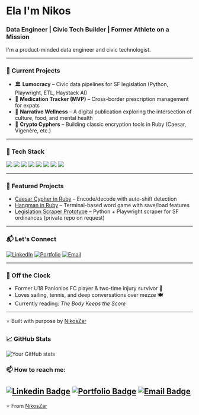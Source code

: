 # Ela I'm Nikos

### Data Engineer | Civic Tech Builder | Former Athlete on a Mission

I'm a product-minded data engineer and civic technologist.

---

### 🚀 Current Projects
- 🏛 **Lumocracy** – Civic data pipelines for SF legislation (Python, Playwright, ETL, Haystack AI)
- 💊 **Medication Tracker (MVP)** – Cross-border prescription management for expats
- 🧠 **Narrative Wellness** – A digital publication exploring the intersection of culture, food, and mental health
- 🔐 **Crypto Cyphers** – Building classic encryption tools in Ruby (Caesar, Vigenère, etc.)

---

### 🧰 Tech Stack
![](https://img.shields.io/badge/Python-informational?style=flat&logo=python&logoColor=white&color=2bbc8a)
![](https://img.shields.io/badge/SQL-informational?style=flat&logo=postgresql&logoColor=white&color=2bbc8a)
![](https://img.shields.io/badge/dbt-informational?style=flat&logo=dbt&logoColor=white&color=2bbc8a)
![](https://img.shields.io/badge/Playwright-informational?style=flat&logo=microsoft&logoColor=white&color=2bbc8a)
![](https://img.shields.io/badge/Ruby-informational?style=flat&logo=ruby&logoColor=white&color=2bbc8a)
![](https://img.shields.io/badge/JavaScript-informational?style=flat&logo=javascript&logoColor=white&color=2bbc8a)
![](https://img.shields.io/badge/Postgres-informational?style=flat&logo=postgresql&logoColor=white&color=2bbc8a)
![](https://img.shields.io/badge/Git-informational?style=flat&logo=git&logoColor=white&color=2bbc8a)

---

### 🌟 Featured Projects
- [Caesar Cypher in Ruby](https://github.com/NikosZar/Caesar-Cypher) – Encode/decode with auto-shift detection
- [Hangman in Ruby](https://github.com/NikosZar/hangman) – Terminal-based word game with save/load features
- [Legislation Scraper Prototype](https://github.com/NikosZar) – Python + Playwright scraper for SF ordinances (private repo on request)

---

### 📬 Let's Connect
[![LinkedIn](https://img.shields.io/badge/-LinkedIn-blue?style=flat-square&logo=linkedin&logoColor=white&link=https://www.linkedin.com/in/nikoszarikos/)](https://www.linkedin.com/in/nikoszarikos/)
[![Portfolio](https://img.shields.io/badge/-Portfolio-orange?style=flat-square&logo=html5&logoColor=white&link=https://your-portfolio.com)](https://your-portfolio.com)
[![Email](https://img.shields.io/badge/-Email-c14438?style=flat-square&logo=gmail&logoColor=white)](mailto:zarikos.nikos@gmail.com)

---

### 🎾 Off the Clock
- Former U18 Panionios FC player & two-time injury survivor 🦿
- Loves sailing, tennis, and deep conversations over mezze 🍽
- Currently reading: *The Body Keeps the Score*

---

⭐️ Built with purpose by [NikosZar](https://github.com/NikosZar)

### 📈 GitHub Stats
![Your GitHub stats](https://github-readme-stats.vercel.app/api?username=NikosZar&show_icons=true&theme=radical)

### 📫 How to reach me:
[![Linkedin Badge](https://img.shields.io/badge/-LinkedIn-blue?style=flat-square&logo=Linkedin&logoColor=white&link=https://www.linkedin.com/in/nikoszarikos/)](https://www.linkedin.com/in/nikoszarikos/)
[![Portfolio Badge](https://img.shields.io/badge/-Portfolio-orange?style=flat-square&logo=html5&logoColor=white&link=https://your-portfolio.com)](https://your-portfolio.com)
[![Email Badge](https://img.shields.io/badge/-Email-c14438?style=flat-square&logo=Gmail&logoColor=white&link=mailto:your@email.com)](mailto:zarikos.nikos@email.com)
---
⭐️ From [NikosZar](https://github.com/NikosZar)
